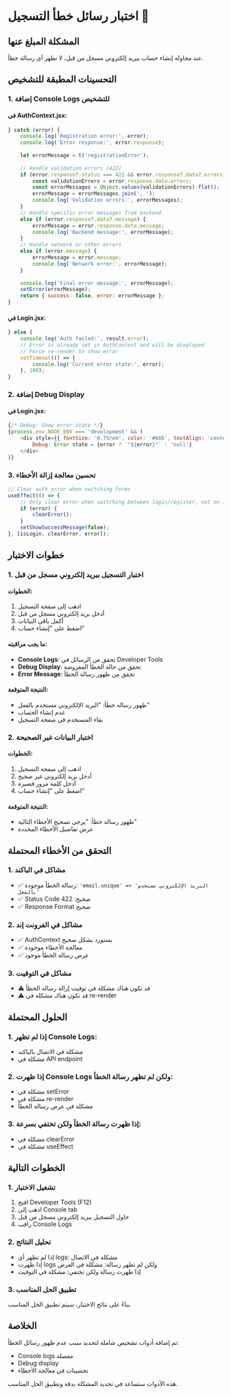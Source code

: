 # اختبار رسائل خطأ التسجيل 🔧

## المشكلة المبلغ عنها
عند محاولة إنشاء حساب ببريد إلكتروني مسجل من قبل، لا تظهر أي رسالة خطأ.

## التحسينات المطبقة للتشخيص

### 1. إضافة Console Logs للتشخيص

#### في AuthContext.jsx:
```javascript
} catch (error) {
    console.log('Registration error:', error);
    console.log('Error response:', error.response);
    
    let errorMessage = t('registrationError');
    
    // Handle validation errors (422)
    if (error.response?.status === 422 && error.response?.data?.errors) {
        const validationErrors = error.response.data.errors;
        const errorMessages = Object.values(validationErrors).flat();
        errorMessage = errorMessages.join(', ');
        console.log('Validation errors:', errorMessages);
    }
    // Handle specific error messages from backend
    else if (error.response?.data?.message) {
        errorMessage = error.response.data.message;
        console.log('Backend message:', errorMessage);
    }
    // Handle network or other errors
    else if (error.message) {
        errorMessage = error.message;
        console.log('Network error:', errorMessage);
    }
    
    console.log('Final error message:', errorMessage);
    setError(errorMessage);
    return { success: false, error: errorMessage };
}
```

#### في Login.jsx:
```javascript
} else {
    console.log('Auth failed:', result.error);
    // Error is already set in AuthContext and will be displayed
    // Force re-render to show error
    setTimeout(() => {
        console.log('Current error state:', error);
    }, 100);
}
```

### 2. إضافة Debug Display

#### في Login.jsx:
```javascript
{/* Debug: Show error state */}
{process.env.NODE_ENV === 'development' && (
    <div style={{ fontSize: '0.75rem', color: '#666', textAlign: 'center', marginBottom: '0.5rem' }}>
        Debug: Error state = {error ? `"${error}"` : 'null'}
    </div>
)}
```

### 3. تحسين معالجة إزالة الأخطاء

```javascript
// Clear auth error when switching forms
useEffect(() => {
    // Only clear error when switching between login/register, not on initial mount
    if (error) {
        clearError();
    }
    setShowSuccessMessage(false);
}, [isLogin, clearError, error]);
```

## خطوات الاختبار

### 1. اختبار التسجيل ببريد إلكتروني مسجل من قبل

#### الخطوات:
1. اذهب إلى صفحة التسجيل
2. أدخل بريد إلكتروني مسجل من قبل
3. أكمل باقي البيانات
4. اضغط على "إنشاء حساب"

#### ما يجب مراقبته:
- **Console Logs**: تحقق من الرسائل في Developer Tools
- **Debug Display**: تحقق من حالة الخطأ المعروضة
- **Error Message**: تحقق من ظهور رسالة الخطأ

#### النتيجة المتوقعة:
- ظهور رسالة خطأ: "البريد الإلكتروني مستخدم بالفعل"
- عدم إنشاء الحساب
- بقاء المستخدم في صفحة التسجيل

### 2. اختبار البيانات غير الصحيحة

#### الخطوات:
1. اذهب إلى صفحة التسجيل
2. أدخل بريد إلكتروني غير صحيح
3. أدخل كلمة مرور قصيرة
4. اضغط على "إنشاء حساب"

#### النتيجة المتوقعة:
- ظهور رسالة خطأ: "يرجى تصحيح الأخطاء التالية"
- عرض تفاصيل الأخطاء المحددة

## التحقق من الأخطاء المحتملة

### 1. مشاكل في الباكند
- ✅ رسالة الخطأ موجودة: `'email.unique' => 'البريد الإلكتروني مستخدم بالفعل'`
- ✅ Status Code صحيح: 422
- ✅ Response Format صحيح

### 2. مشاكل في الفرونت إند
- ✅ AuthContext يستورد بشكل صحيح
- ✅ معالجة الأخطاء موجودة
- ✅ عرض رسالة الخطأ موجود

### 3. مشاكل في التوقيت
- ⚠️ قد تكون هناك مشكلة في توقيت إزالة رسالة الخطأ
- ⚠️ قد تكون هناك مشكلة في re-render

## الحلول المحتملة

### 1. إذا لم تظهر Console Logs:
- مشكلة في الاتصال بالباكند
- مشكلة في API endpoint

### 2. إذا ظهرت Console Logs ولكن لم تظهر رسالة الخطأ:
- مشكلة في setError
- مشكلة في re-render
- مشكلة في عرض رسالة الخطأ

### 3. إذا ظهرت رسالة الخطأ ولكن تختفي بسرعة:
- مشكلة في clearError
- مشكلة في useEffect

## الخطوات التالية

### 1. تشغيل الاختبار
1. افتح Developer Tools (F12)
2. اذهب إلى Console tab
3. حاول التسجيل ببريد إلكتروني مسجل من قبل
4. راقب Console Logs

### 2. تحليل النتائج
- إذا لم تظهر أي logs: مشكلة في الاتصال
- إذا ظهرت logs ولكن لم تظهر رسالة: مشكلة في العرض
- إذا ظهرت رسالة ولكن تختفي: مشكلة في التوقيت

### 3. تطبيق الحل المناسب
بناءً على نتائج الاختبار، سيتم تطبيق الحل المناسب.

## الخلاصة

تم إضافة أدوات تشخيص شاملة لتحديد سبب عدم ظهور رسائل الخطأ:
- Console logs مفصلة
- Debug display
- تحسينات في معالجة الأخطاء

هذه الأدوات ستساعد في تحديد المشكلة بدقة وتطبيق الحل المناسب.
